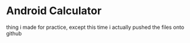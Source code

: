 # Android Calculator
thing i made for practice, except this time i actually pushed the files onto github
